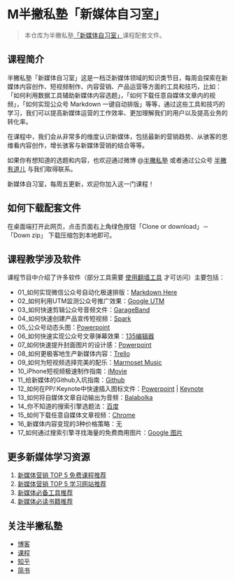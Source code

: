 # M半撇私塾「新媒体自习室」

> 本仓库为半撇私塾[「新媒体自习室」](http://learn.bpteach.com/course/100)课程配套文件。

## 课程简介

半撇私塾「新媒体自习室」这是一档泛新媒体领域的知识类节目，每周会探索在新媒体内容创作、短视频制作、内容营销、产品运营等方面的工具和技巧，比如：「如何利用数据工具辅助新媒体内容选题」，「如何下载任意自媒体文章内的视频」，「如何实现公众号 Markdown 一键自动排版」等等，通过这些工具和技巧的学习，我们可以提高新媒体运营的工作效率、更加理解我们的用户以及提高业务的转化率。

在课程中，我们会从非常多的维度认识新媒体，包括最新的营销趋势、从骇客的思维看内容创作，增长骇客与新媒体营销的结合等等。

如果你有想知道的选题和内容，也欢迎通过微博 @[半撇私塾](http://weibo.com/u/6071477480) 或者通过公众号 [半撇有道儿](http://learn.bpteach.com/files/system/block_picture_1479282980.jpg?7.5.7) 与我们取得联系。

新媒体自习室，每周五更新，欢迎你加入这一门课程！

## 如何下载配套文件

在桌面端打开此网页，点击页面右上角绿色按钮「Clone or download」－「Down zip」 下载压缩包到本地即可。

## 课程教学涉及软件

课程节目中介绍了许多软件（部分工具需要 [使用翻墙工具](https://www.bpteach.com/knowledge-base/1025583/) 才可访问）主要包括：

- 01_如何实现微信公众号自动化极速排版：[Markdown Here](https://markdown-here.com/)
- 02_如何利用UTM监测公众号推广效果：[Google UTM](https://ga-dev-tools.appspot.com/campaign-url-builder/)
- 03_如何快速剪辑公众号音频文件：[GarageBand](https://www.apple.com/mac/garageband/)
- 04_如何快速创建产品宣传短视频：[Spark](https://spark.adobe.com/)
- 05_公众号动态头图：[Powerpoint](https://products.office.com/zh-cn/powerpoint)
- 06_如何快速实现公众号文章弹幕效果：[135编辑器](https://www.135editor.com/)
- 07_如何快速提升封面图片的设计感：[Powerpoint](https://products.office.com/zh-cn/powerpoint)
- 08_如何更极客地生产新媒体内容：[Trello](https://trello.com/)
- 09_如何为短视频选择完美的配乐：[Marmoset Music](https://www.marmosetmusic.com/)
- 10_iPhone短视频极速制作指南：[iMovie](https://www.apple.com/cn/imovie/)
- 11_给新媒体的Github入坑指南：[Github](https://github.com/)
- 12_如何在PP/:Keynote中快速插入图标文件：[Powerpoint](https://products.office.com/zh-cn/powerpoint) | [Keynote](https://www.apple.com/cn/keynote/)
- 13_如何将自媒体文章自动输出为音频：[Balabolka](http://www.cross-plus-a.com/balabolka.htm)
- 14_你不知道的搜索引擎选题法：[百度](https://www.baidu.com/)
- 15_如何下载任意自媒体文章视频：[Chrome](https://www.google.cn/chrome/index.html)
- 16_新媒体内容变现的3种价格策略：无
- 17_如何通过搜索引擎寻找海量的免费商用图片：[Google 图片](https://www.baidu.com/link?url=bdY6qtFCD2QXgMH_HyCgqLDHvuQm8pjSmXW15_GwP3xW8T7KSkSO5zsg_v1beI3E&wd=&eqid=ac2d40590000a4b4000000065a961c82)

## 更多新媒体学习资源

1. [新媒体营销 TOP 5 免费课程推荐](https://www.douban.com/doulist/46035403/)
2. [新媒体营销 TOP 5 学习网站推荐](https://www.zhihu.com/question/28492192/answer/172965112)
3. [新媒体必备工具推荐](https://github.com/BPteach/New-Media-Toolbox)
4. [新媒体必读书籍推荐](https://www.douban.com/doulist/46002014/)

## 关注半撇私塾

- [博客](http://www.bpteach.com/blog)
- [课程](http://learn.bpteach.com/)
- [知乎](https://www.zhihu.com/org/ban-pie-si-shu-81)
- [简书](http://www.jianshu.com/u/8900aa13032c)

